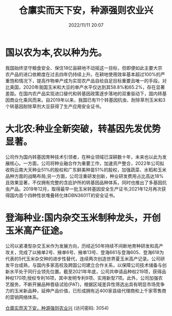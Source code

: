 ﻿---
title: 仓廪实而天下安，种源强则农业兴
date: 2022/11/11 20:07
tags:
- 种业
- 农业
updated: 1970-01-01 08:00:00
---

# 国以农为本,农以种为先。
我国始终坚守粮食安全、保住18亿亩耕地不动摇这一目标，但即便如此主要大宗农产品的进口依赖度在过去四年仍持续上升。在耕地使用效率基本超过100%的严重饱和情况下，提高作物单产成为实现农产品自给自足目标重要且唯一的手段。对比美国，2020年我国玉米和大豆的单产水平仅达到其58.8%和65.2%，存在显著差距。在国内农产品实现进口替代和转基因政策逐步落地的双重驱动下，国内转基因商业化乘风而来。自2019年以来，我国已有11个转基因抗虫、耐除草剂玉米和3个转基因耐除草剂大豆获得了生产应用安全证书。

# 大北农:种业全新突破，转基因先发优势显著。
公司作为国内转基因育种技术引领者，在种业领域已深耕数十年，未来也以此为发展核心。一方面，公司将种业融合作为重要工作，加速资产整合，2022年公司拟收购云南大天种业51%的股权和广东鲜美种苗51%的股权，加强蔬菜、水稻和玉米品种方面的战略布局;另一方面，公司注重研发创新，种业研发费用占比高达18%且效果显著，不仅拥有完整的含庇护所的转基因品种体系，同时也推出了多基因抗虫产品。2019年12月，取得最早一批玉米转基因安全生产证书;2021年12月再次获得国内首个四种性状堆叠转化体DBN3601T的安全证书。

# 登海种业:国内杂交玉米制种龙头，开创玉米高产征途。
公司以紧凑型杂交玉米作为发展方向，历经近50年持续不间断地育种研发和高产攻关，完成了以掖单2号、掖单6号、掖单13号、登海661与登海605、登海618为代表的5代玉米杂交种的进步性替代，连续两次创造世界夏玉米高产记录。公司研发平台成熟，与国内多家高校及跨国公司建立合作关系，以保障公司技术储备与创新水平处于同行业领先位置。截至2021年年底，公司共申请品种权219项，获得品种权170项;授权专利16项，其中发明专利9项、实用新型7项。此外，公司加强农艺服务，不断开展品种晋级试验(PAT)，根据区域差异性筛选出具有明显市场竞争力的玉米新品种，延伸产品价值，已形成拥有近400家县级代理商和上千家零售商的营销网络体系。

[仓廪实而天下安，种源强则农业兴](https://url12.ctfile.com/f/3948612-722962816-3b4b61?p=3054)
(访问密码: 3054)
